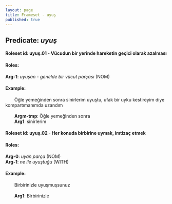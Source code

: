 ```yaml
---
layout: page
title: Frameset - uyuş
published: true
---
```

<h2>Predicate: <i>uyuş</i></h2>
<h4>Roleset id: uyuş.01 - Vücudun bir yerinde hareketin geçici olarak azalması<br>
<h4>Roles:</h4>
<b>Arg-1</b>: <i>uyuşan - genelde bir vücut parçası</i>  (NOM) <br>
<h4>Example:</h4>
&emsp;&emsp;Öğle yemeğinden sonra sinirlerim uyuştu, ufak bir uyku kestireyim diye kompartımanımda uzandım<br><br>
&emsp;&emsp;<b>Argm-tmp</b>:  Öğle yemeğinden sonra<br>
&emsp;&emsp;<b>Arg1</b>:  sinirlerim<br>

<h4>Roleset id: uyuş.02 - Her konuda birbirine uymak, imtizaç etmek<br>
<h4>Roles:</h4>
<b>Arg-0</b>: <i>uyan parça</i>  (NOM) <br>
<b>Arg-1</b>: <i>ne ile uyuştuğu</i>  (WITH) <br>
<h4>Example:</h4>
&emsp;&emsp;Birbirinizle uyuşmuşsunuz<br><br>
&emsp;&emsp;<b>Arg1</b>:  Birbirinizle<br>

